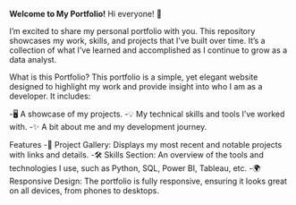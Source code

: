 **Welcome to My Portfolio!**
Hi everyone! 👋

I’m excited to share my personal portfolio with you. This repository showcases my work, skills, and projects that I’ve built over time. It’s a collection of what I’ve learned and accomplished as I continue to grow as a data analyst.

What is this Portfolio?
This portfolio is a simple, yet elegant website designed to highlight my work and provide insight into who I am as a developer. It includes:

-🖥 A showcase of my projects.
-💡 My technical skills and tools I’ve worked with.
-✨ A bit about me and my development journey.

Features
-🚀 Project Gallery: Displays my most recent and notable projects with links and details.
-🛠 Skills Section: An overview of the tools and technologies I use, such as Python, SQL, Power BI, Tableau, etc.
-🌍 Responsive Design: The portfolio is fully responsive, ensuring it looks great on all devices, from phones to desktops.
